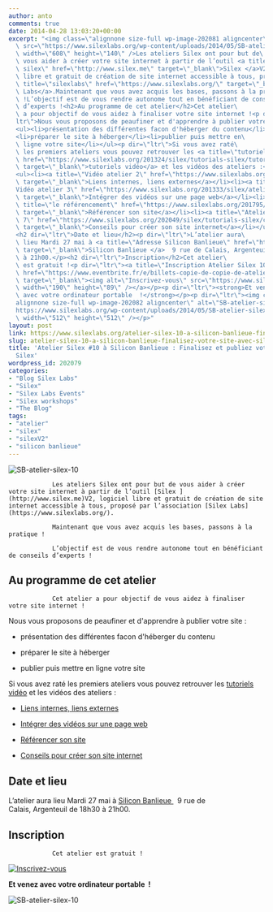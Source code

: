 ```yaml
---
author: anto
comments: true
date: 2014-04-28 13:03:20+00:00
excerpt: "<img class=\"alignnone size-full wp-image-202081 aligncenter\" alt=\"SB-atelier-silex-10\"\
  \ src=\"https://www.silexlabs.org/wp-content/uploads/2014/05/SB-atelier-silex-10-bandeau-agglogo.png\"\
  \ width=\"608\" height=\"140\" />Les ateliers Silex ont pour but de\
  \ vous aider à créer votre site internet à partir de l’outil <a title=\"logiciel\
  \ silex\" href=\"http://www.silex.me\" target=\"_blank\">Silex </a>V2, logiciel\
  \ libre et gratuit de création de site internet accessible à tous, proposé par l’association <a\
  \ title=\"silexlabs\" href=\"https://www.silexlabs.org/\" target=\"_blank\">Silex\
  \ Labs</a>.Maintenant que vous avez acquis les bases, passons à la pratique\
  \ !L’objectif est de vous rendre autonome tout en bénéficiant de conseils\
  \ d’experts !<h2>Au programme de cet atelier</h2>Cet atelier\
  \ a pour objectif de vous aidez à finaliser votre site internet !<p dir=\"\
  ltr\">Nous vous proposons de peaufiner et d'apprendre à publier votre site :</p>\
  <ul><li>présentation des différentes facon d'héberger du contenu</li>\
  <li>préparer le site à héberger</li><li>publier puis mettre en\
  \ ligne votre site</li></ul><p dir=\"ltr\">Si vous avez raté\
  \ les premiers ateliers vous pouvez retrouver les <a title=\"tutoriels vidéo Silex\"\
  \ href=\"https://www.silexlabs.org/201324/silex/tutorials-silex/tutoriels-video-silex/%20%E2%80%8E\"\
  \ target=\"_blank\">tutoriels vidéo</a> et les vidéos des ateliers :</p>\
  <ul><li><a title=\"Vidéo atelier 2\" href=\"https://www.silexlabs.org/201165/the-blog/master-class-silex-atelier-2-liens-internes-externes-et-embeded/\"\
  \ target=\"_blank\">Liens internes, liens externes</a></li><li><a title=\"\
  Vidéo atelier 3\" href=\"https://www.silexlabs.org/201333/silex/atelier-silex-3-liens-internes-liens-externes-et-liens-embeded/\"\
  \ target=\"_blank\">Intégrer des vidéos sur une page web</a></li><li><a\
  \ title=\"le référencement\" href=\"https://www.silexlabs.org/201795/the-blog/compte-rendu-video-de-latelier-5-optimiser-son-referencement/\"\
  \ target=\"_blank\">Référencer son site</a></li><li><a title=\"Atelier\
  \ 7\" href=\"https://www.silexlabs.org/202049/silex/tutorials-silex/compte-rendu-video-de-latelier-7-faites-votre-site/\"\
  \ target=\"_blank\">Conseils pour créer son site internet</a></li></ul>\
  <h2 dir=\"ltr\">Date et lieu</h2><p dir=\"ltr\">L’atelier aura\
  \ lieu Mardi 27 mai à <a title=\"Adresse Silicon Banlieue\" href=\"http://www.siliconbanlieue.fr/contact/\"\
  \ target=\"_blank\">Silicon Banlieue </a>  9 rue de Calais, Argenteuil de 18h30\
  \ à 21h00.</p><h2 dir=\"ltr\">Inscription</h2>Cet atelier\
  \ est gratuit !<p dir=\"ltr\"><a title=\"Inscription Atelier Silex 10\"\
  \ href=\"https://www.eventbrite.fr/e/billets-copie-de-copie-de-atelier-silex-10-finalisez-votre-site-11504868371\"\
  \ target=\"_blank\"><img alt=\"Inscrivez-vous\" src=\"https://www.silexlabs.org/wp-content/uploads/2014/02/bouton_Inscrivez-vous_bleu.jpg\"\
  \ width=\"190\" height=\"89\" /></a></p><p dir=\"ltr\"><strong>Et venez\
  \ avec votre ordinateur portable  !</strong></p><p dir=\"ltr\"><img class=\"\
  alignnone size-full wp-image-202082 aligncenter\" alt=\"SB-atelier-silex-10\" src=\"\
  https://www.silexlabs.org/wp-content/uploads/2014/05/SB-atelier-silex-10-carre-agglogo.png\"\
  \ width=\"512\" height=\"512\" /></p>"
layout: post
link: https://www.silexlabs.org/atelier-silex-10-a-silicon-banlieue-finalisez-votre-site-avec-silex/
slug: atelier-silex-10-a-silicon-banlieue-finalisez-votre-site-avec-silex
title: 'Atelier Silex #10 à Silicon Banlieue : Finalisez et publiez votre site avec
  Silex'
wordpress_id: 202079
categories:
- "Blog Silex Labs"
- "Silex"
- "Silex Labs Events"
- "Silex workshops"
- "The Blog"
tags:
- "atelier"
- "silex"
- "silexV2"
- "silicon banlieue"
---
```


![SB-atelier-silex-10](https://www.silexlabs.org/wp-content/uploads/2014/05/SB-atelier-silex-10-bandeau-agglogo.png)

				Les ateliers Silex ont pour but de vous aider à créer votre site internet à partir de l’outil [Silex ](http://www.silex.me)V2, logiciel libre et gratuit de création de site internet accessible à tous, proposé par l’association [Silex Labs](https://www.silexlabs.org/).

				Maintenant que vous avez acquis les bases, passons à la pratique !

				L’objectif est de vous rendre autonome tout en bénéficiant de conseils d’experts !


## Au programme de cet atelier


				Cet atelier a pour objectif de vous aidez à finaliser votre site internet !


Nous vous proposons de peaufiner et d'apprendre à publier votre site :







  * présentation des différentes facon d'héberger du contenu


  * préparer le site à héberger


  * publier puis mettre en ligne votre site




Si vous avez raté les premiers ateliers vous pouvez retrouver les [tutoriels vidéo](https://www.silexlabs.org/201324/silex/tutorials-silex/tutoriels-video-silex/%20%E2%80%8E) et les vidéos des ateliers :







  * [Liens internes, liens externes](https://www.silexlabs.org/201165/the-blog/master-class-silex-atelier-2-liens-internes-externes-et-embeded/)


  * [Intégrer des vidéos sur une page web](https://www.silexlabs.org/201333/silex/atelier-silex-3-liens-internes-liens-externes-et-liens-embeded/)


  * [Référencer son site](https://www.silexlabs.org/201795/the-blog/compte-rendu-video-de-latelier-5-optimiser-son-referencement/)


  * [Conseils pour créer son site internet](https://www.silexlabs.org/202049/silex/tutorials-silex/compte-rendu-video-de-latelier-7-faites-votre-site/)




## Date et lieu




L’atelier aura lieu Mardi 27 mai à [Silicon Banlieue ](http://www.siliconbanlieue.fr/contact/)  9 rue de Calais, Argenteuil de 18h30 à 21h00.





## Inscription


				Cet atelier est gratuit !


[![Inscrivez-vous](https://www.silexlabs.org/wp-content/uploads/2014/02/bouton_Inscrivez-vous_bleu.jpg)](https://www.eventbrite.fr/e/billets-copie-de-copie-de-atelier-silex-10-finalisez-votre-site-11504868371)




**Et venez avec votre ordinateur portable  !**




![SB-atelier-silex-10](https://www.silexlabs.org/wp-content/uploads/2014/05/SB-atelier-silex-10-carre-agglogo.png)
